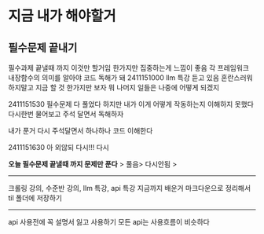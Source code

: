 # 지금 내가 해야할거


## 필수문제 끝내기 

필수과제 끝낼때 까지 이것만 할거임 
한가지만 집중하는게 느낌이 좋음 
각 프레임워크 내장함수의 의미를 알아야 코드 독해가 돼
2411151000 llm 특강 듣고 있음
혼란스러워하지말고 지금 할 것 한가지만 보자
뭐 나머지 일들은 나중에 어떻게 되겠지
>>>>>>>>>>>>>
2411151530
필수문제 다 풀었다 
하지만 
내가 이게 어떻게 작동하는지 이해하지 못했다 
다시한번 물어보고 주석 달면서 독해하자

>>>>>>>>>>>>
내가 푼거 다시 주석달면서 하나하나 코드 이해한다

2411151630
    아 외않되 다시!!!
다시 

**오늘 필수문제 끝낼때 까지 문제만 푼다** > 풀음> 다시안됨 > 

-----------------------------


크롤링 강의, 수준반 강의, llm 특강, api 특강
지금까지 배운거 마크다운으로 정리해서 til 폴더에 저장하기

----------------------------
api 사용전에 꼭 설명서 잃고 사용하기
모든 api는 사용흐름이 비슷하다